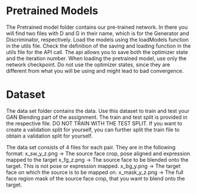 # Pretrained Models
The Pretrained model folder contains our pre-trained network. In there you
will find two files with D and G in their name, which is for the Generator
and Discriminator, respectively. Load the models using the loadModels
function in the utils file. Check the definition of the saving and loading
function in the utils file for the API call. The api allows you to save both
the optimizer state and the iteration number. When loading the pretrained
model, use only the network checkpoint. Do not use the optimizer states,
since they are different from what you will be using and might lead to bad
convergence.

# Dataset
The data set folder contains the data. Use this dataset to train and test
your GAN Blending part of the assignment. The train and test split is
provided in the respective file. DO NOT TRAIN WITH THE TEST SPLIT.
If you want to create a validation split for yourself, you can further split
the train file to obtain a validation split for yourself.

The data set consists of 4 files for each pair. They are in the following
format:
x_sw_y_z.png   -> The source face crop, pose aligned and expression mapped to
the target
x_fg_z.png     -> The source face to be blended onto the target. This is not
pose or expression mapped.
x_bg_y.png     -> The target face on which the source is to be mapped on.
x_mask_y_z.png -> The full face region mask of the source face crop, that you
want to blend onto the target.


